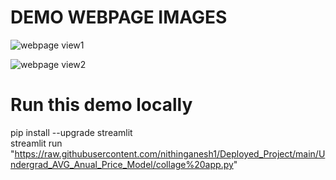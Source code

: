 # DEMO WEBPAGE IMAGES
![webpage view1](https://github.com/nithinganesh1/Deployed_Project/assets/122164879/e5b68889-3e04-4883-b24f-d69b15b88388)

![webpage view2](https://github.com/nithinganesh1/Deployed_Project/assets/122164879/e6f6512d-d6b8-45c9-a962-2117ecf95b91)

# Run this demo locally

pip install --upgrade streamlit<br>
streamlit run "https://raw.githubusercontent.com/nithinganesh1/Deployed_Project/main/Undergrad_AVG_Anual_Price_Model/collage%20app.py"
